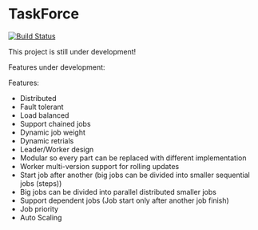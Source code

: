 # TaskForce

[![Build Status](https://travis-ci.org/ahamdy88/JobForce.svg?branch=master)](https://travis-ci.org/ahamdy88/JobForce)


This project is still under development!
 
Features under development:

Features:
- Distributed
- Fault tolerant
- Load balanced
- Support chained jobs
- Dynamic job weight
- Dynamic retrials
- Leader/Worker design
- Modular so every part can be replaced with different implementation
- Worker multi-version support for rolling updates
- Start job after another (big jobs can be divided into smaller sequential jobs (steps))
- Big jobs can be divided into parallel distributed smaller jobs
- Support dependent jobs (Job start only after another job finish)
- Job priority
- Auto Scaling
